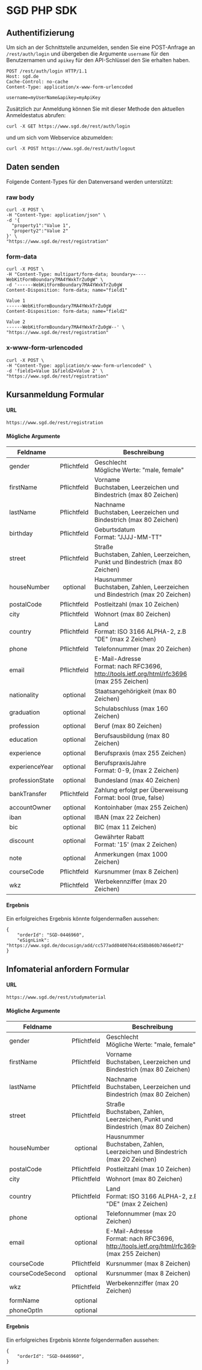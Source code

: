 # SGD PHP SDK

## Authentifizierung
Um sich an der Schnittstelle anzumelden, senden Sie eine POST-Anfrage an `/rest/auth/login` und übergeben die Argumente `username` für den Benutzernamen und `apikey` für den API-Schlüssel den Sie erhalten haben.

    POST /rest/auth/login HTTP/1.1
    Host: sgd.de
    Cache-Control: no-cache
    Content-Type: application/x-www-form-urlencoded

    username=myUserName&apikey=myApiKey

Zusätzlich zur Anmeldung können Sie mit dieser Methode den aktuellen Anmeldestatus abrufen:

    curl -X GET https://www.sgd.de/rest/auth/login

und um sich vom Webservice abzumelden:

    curl -X POST https://www.sgd.de/rest/auth/logout



## Daten senden
Folgende Content-Types für den Datenversand werden unterstützt:

### raw body
    curl -X POST \
    -H "Content-Type: application/json" \
    -d '{
      "property1":"Value 1",
      "property2":"Value 2"
    }' \
    "https://www.sgd.de/rest/registration"

### form-data
    curl -X POST \
    -H "Content-Type: multipart/form-data; boundary=----WebKitFormBoundary7MA4YWxkTrZu0gW" \
    -d '------WebKitFormBoundary7MA4YWxkTrZu0gW
    Content-Disposition: form-data; name="field1"

    Value 1
    ------WebKitFormBoundary7MA4YWxkTrZu0gW
    Content-Disposition: form-data; name="field2"

    Value 2
    ------WebKitFormBoundary7MA4YWxkTrZu0gW--' \
    "https://www.sgd.de/rest/registration"

### x-www-form-urlencoded
    curl -X POST \
    -H "Content-Type: application/x-www-form-urlencoded" \
    -d 'field1=Value 1&field2=Value 2' \
    "https://www.sgd.de/rest/registration"


## Kursanmeldung Formular

#### URL
    https://www.sgd.de/rest/registration
    
#### Mögliche Argumente
| Feldname |  |  Beschreibung |
|----------|:-------------:|------|
| gender | Pflichtfeld | Geschlecht<br> Mögliche Werte: "male, female" |
| firstName | Pflichtfeld | Vorname<br>Buchstaben, Leerzeichen und Bindestrich (max 80 Zeichen) |
| lastName | Pflichtfeld | Nachname<br>Buchstaben, Leerzeichen und Bindestrich (max 80 Zeichen) |
| birthday | Pflichtfeld | Geburtsdatum<br>Format: "JJJJ-MM-TT" |
| street | Pflichtfeld | Straße<br>Buchstaben, Zahlen, Leerzeichen, Punkt und Bindestrich (max 80 Zeichen) |
| houseNumber | optional | Hausnummer<br>Buchstaben, Zahlen, Leerzeichen und Bindestrich (max 20 Zeichen) |
| postalCode | Pflichtfeld | Postleitzahl (max 10 Zeichen) |
| city | Pflichtfeld | Wohnort (max 80 Zeichen) |
| country | Pflichtfeld | Land<br>Format: ISO 3166 ALPHA-2, z.B "DE" (max 2 Zeichen) |
| phone | Pflichtfeld | Telefonnummer (max 20 Zeichen) |
| email | Pflichtfeld | E-Mail-Adresse<br>Format: nach RFC3696, http://tools.ietf.org/html/rfc3696 (max 255 Zeichen) |
| nationality | optional | Staatsangehörigkeit (max 80 Zeichen) |
| graduation | optional | Schulabschluss (max 160 Zeichen) |
| profession | optional | Beruf (max 80 Zeichen) |
| education | optional | Berufsausbildung (max 80 Zeichen) |
| experience | optional | Berufspraxis  (max 255 Zeichen) |
| experienceYear | optional | BerufspraxisJahre<br>Format: 0-9, (max 2 Zeichen) |
| professionState | optional | Bundesland (max 40 Zeichen) |
| bankTransfer | Pflichtfeld | Zahlung erfolgt per Überweisung<br>Format: bool (true, false) |
| accountOwner | optional | Kontoinhaber (max 255 Zeichen) |
| iban | optional | IBAN (max 22 Zeichen) |
| bic | optional | BIC (max 11 Zeichen) |
| discount | optional | Gewährter Rabatt<br>Format: '15' (max 2 Zeichen) |
| note | optional | Anmerkungen (max 1000 Zeichen) |
| courseCode | Pflichtfeld | Kursnummer (max 8 Zeichen) |
| wkz | Pflichtfeld | Werbekennziffer (max 20 Zeichen) |

#### Ergebnis
Ein erfolgreiches Ergebnis könnte folgendermaßen aussehen:

    {
        "orderId": "SGD-0446960",
        "eSignLink": "https://www.sgd.de/docusign/add/cc577add0400764c458b860b7466e0f2"
    }

## Infomaterial anfordern Formular

#### URL
    https://www.sgd.de/rest/studymaterial
    
#### Mögliche Argumente
| Feldname |  |  Beschreibung |
|----------|:-------------:|------|
| gender | Pflichtfeld | Geschlecht<br> Mögliche Werte: "male, female" |
| firstName | Pflichtfeld | Vorname<br>Buchstaben, Leerzeichen und Bindestrich (max 80 Zeichen) |
| lastName | Pflichtfeld | Nachname<br>Buchstaben, Leerzeichen und Bindestrich (max 80 Zeichen) |
| street | Pflichtfeld | Straße<br>Buchstaben, Zahlen, Leerzeichen, Punkt und Bindestrich (max 80 Zeichen) |
| houseNumber | optional | Hausnummer<br>Buchstaben, Zahlen, Leerzeichen und Bindestrich (max 20 Zeichen) |
| postalCode | Pflichtfeld | Postleitzahl (max 10 Zeichen) |
| city | Pflichtfeld | Wohnort (max 80 Zeichen) |
| country | Pflichtfeld | Land<br>Format: ISO 3166 ALPHA-2, z.B "DE" (max 2 Zeichen) |
| phone | optional | Telefonnummer (max 20 Zeichen) |
| email | optional | E-Mail-Adresse<br>Format: nach RFC3696, http://tools.ietf.org/html/rfc3696 (max 255 Zeichen) |
| courseCode | Pflichtfeld | Kursnummer (max 8 Zeichen) |
| courseCodeSecond | optional | Kursnummer (max 8 Zeichen) |
| wkz | Pflichtfeld | Werbekennziffer (max 20 Zeichen) |
| formName | optional | |
| phoneOptIn | optional | |

#### Ergebnis
Ein erfolgreiches Ergebnis könnte folgendermaßen aussehen:

    {
        "orderId": "SGD-0446960",
    }
